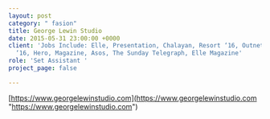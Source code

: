 ```yaml
---
layout: post
category: " fasion"
title: George Lewin Studio
date: 2015-05-31 23:00:00 +0000
client: 'Jobs Include: Elle, Presentation, Chalayan, Resort ‘16, Outnet, Julia Seemann
  ‘16, Hero, Magazine, Asos, The Sunday Telegraph, Elle Magazine'
role: 'Set Assistant '
project_page: false

---
```

[https://www.georgelewinstudio.com](https://www.georgelewinstudio.com "https://www.georgelewinstudio.com")